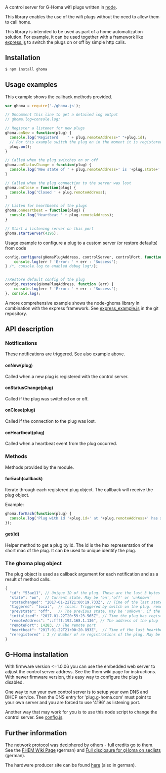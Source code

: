A control server for G-Homa wifi plugs written in [node](http://nodejs.org).

This library enables the use of the wifi plugs without the need to allow them to call home.

This library is intended to be used as part of a home automatization solution. For example, it can be used together with a framework like [express.js](https://expressjs.com/) to switch the plugs on or off by simple http calls.

Installation
------------

```bash
$ npm install ghoma
```

Usage examples
--------------

This example shows the callback methods provided.

```js
var ghoma = require('./ghoma.js');

// Uncomment this line to get a detailed log output
// ghoma.log=console.log;

// Register a listener for new plugs
ghoma.onNew = function(plug) {
  console.log('Registerd    ' + plug.remoteAddress+" "+plug.id);
  // For this example switch the plug on in the moment it is registered.
  plug.on();
}

// Called when the plug switches on or off
ghoma.onStatusChange = function(plug) {
  console.log('New state of ' + plug.remoteAddress+' is '+plug.state+' triggered '+plug.triggered);
}

// Called when the plug connection to the server was lost
ghoma.onClose = function(plug) {
  console.log('Closed ' + plug.remoteAddress);
}

// Listen for heartbeats of the plugs
ghoma.onHeartbeat = function(plug) {
  console.log('Heartbeat ' + plug.remoteAddress);
}

// Start a listening server on this port
ghoma.startServer(4196);
```

Usage example to configure a plug to a custom server (or restore defaults) from code
```js
config.configure(gHomaPlugAddress, controlServer, controlPort, function (err) {
    console.log(err ? 'Error: ' + err : 'Success');
} /*, console.log to enabled debug log*/);


//Restore default config of the plug
config.restore(gHomaPlugAddress, function (err) {
    console.log(err ? 'Error: ' + err : 'Success');
}, console.log);
```

A more comprehensive example shows the node-ghoma library in combination with the express framework. See [express_example.js](https://github.com/rodney42/node-ghoma/blob/master/express_example.js) in the git repository.


API description
---------------

### Notifications
These notifications are triggered. See also example above.

#### onNew(plug)
Called when a new plug is registered with the control server.

#### onStatusChange(plug)
Called if the plug was switched on or off.

#### onClose(plug)
Called if the connection to the plug was lost.

#### onHeartbeat(plug)
Called when a heartbeat event from the plug occurred.


### Methods
Methods provided by the module.

#### forEach(callback)
Iterate through each registered plug object. The callback will receive the plug object.

Example:

```js
ghoma.forEach(function(plug) {
  console.log('Plug with id '+plug.id+' at '+plug.remoteAddress+' has state '+plug.state);
});
```

#### get(id)
Helper method to get a plug by id. The id is the hex representation of the short mac of the plug. It can be used to unique identify the plug.

### The ghoma plug object

The plug object is used as callback argument for each notification and as a result of method calls.

```js
{
  "id": "53ae11", // Unique ID of the plug. These are the last 3 bytes from the MAC address.
  "state": "on",  // Current state. May be 'on','off' or 'unknown'
  "statechanged": "2017-01-22T21:00:19.733Z", // Time of the last state change
  "tiggered": "local",  // local: Triggered by switch on the plug. remote: Triggered by control server
  "prevstate": "off",   // The previous state. May be 'unkown', if the plug has no state send until now
  "initalized": "2017-01-22T20:59:23.565Z", // Time the plug has registered with the control server
  "remoteAddress": "::ffff:192.168.1.136", // The address of the plug
  "remotePort": 14283, // The remote port
  "heartbeat": "2017-01-22T21:00:20.893Z",  // Time of the last heartbeat call from the plug
  "reregistered" : 2 // Number of re registrations of the plug. May be a indicator for the connection stability
}
```

G-Homa installation
-------------------

With firmware version <=1.0.06 you can use the embedded web server to adjust the control server address. See the fhem wiki page for instructions.
With newer firmware version, this easy way to configure the plug is disabled.

One way to run your own control server is to setup your own DNS and DHCP service. Then the DNS entry for 'plug.g-homa.com' must point to your own server and you are forced to use '4196' as listening port.

Another way that may work for you is to use this node script to change the control server. See [config.js](https://github.com/rodney42/node-ghoma/blob/master/config.js).


Further information
-------------------

The network protocol was deciphered by others - full credits go to them.
See the [FHEM Wiki Page](http://www.fhemwiki.de/wiki/G-Homa) (german)
and
[Full disclosure for gHoma on seclists](http://seclists.org/fulldisclosure/2015/May/45) (german).

The hardware producer site can be found
[here](http://www.g-homa.com/index.php/de/) (also in german).

